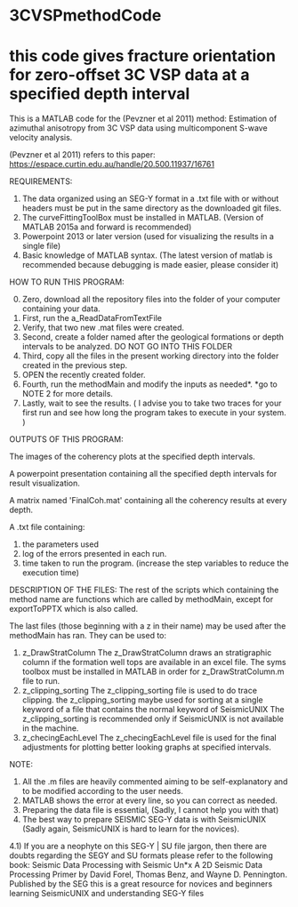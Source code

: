 # 3CVSPmethodCode
# this code gives fracture orientation for zero-offset 3C VSP data at a specified depth interval

This is a MATLAB code for the (Pevzner et al 2011) method: Estimation of azimuthal anisotropy from 3C VSP data using multicomponent S-wave velocity analysis.

(Pevzner et al 2011) refers to this paper: https://espace.curtin.edu.au/handle/20.500.11937/16761

REQUIREMENTS:
1) The data organized using an SEG-Y format in a .txt file with or without headers must be put in the same directory as the downloaded git files.
2) The curveFittingToolBox must be installed in MATLAB. (Version of MATLAB 2015a and forward is recommended)
3) Powerpoint 2013 or later version (used for visualizing the results in a single file)
4) Basic knowledge of MATLAB syntax. (The latest version of matlab is recommended because debugging is made easier, please consider it)

HOW TO RUN THIS PROGRAM:

0) Zero, download all the repository files into the folder of your computer containing your data.
1) First, run the a_ReadDataFromTextFile
2) Verify, that two new .mat files were created. 
3) Second, create a folder named after the geological formations or depth intervals to be analyzed. DO NOT GO INTO THIS FOLDER
4) Third, copy all the files in the present working directory into the folder created in the previous step.
5) OPEN the recently created folder.
6) Fourth, run the methodMain and modify the inputs as needed*. *go to NOTE 2 for more details.
7) Lastly, wait to see the results. ( I advise you to take two traces for your first run and see how long the program takes to execute in your system. ) 

OUTPUTS OF THIS PROGRAM:

The images of the coherency plots at the specified depth intervals.

A powerpoint presentation containing all the specified depth intervals for result visualization.

A matrix named 'FinalCoh.mat' containing all the coherency results at every depth.

A .txt file containing:
1) the parameters used
2) log of the errors presented in each run.
3) time taken to run the program. (increase the step variables to reduce the execution time)

DESCRIPTION OF THE FILES:
The rest of the scripts which containing the method name are functions which are called by methodMain, except for exportToPPTX which is also called.

The last files (those beginning with a z in their name) may be used after the methodMain has ran. They can be used to:
1) z_DrawStratColumn
The z_DrawStratColumn draws an stratigraphic column if the formation well tops are available in an excel file.
The syms toolbox must be installed in MATLAB in order for z_DrawStratColumn.m file to run. 
2) z_clipping_sorting
The z_clipping_sorting file is used to do trace clipping.
the z_clipping_sorting maybe used for sorting at a single keyword of a file that contains the normal keyword of SeismicUNIX
The z_clipping_sorting is recommended only if SeismicUNIX is not available in the machine.
3) z_checingEachLevel
The z_checingEachLevel file is used for the final adjustments for plotting better looking graphs at specified intervals.

NOTE:
1) All the .m files are heavily commented aiming to be self-explanatory and to be modified according to the user needs.
2) MATLAB shows the error at every line, so you can correct as needed.
3) Preparing the data file is essential, (Sadly, I cannot help you with that) 
4) The best way to prepare SEISMIC SEG-Y data is with SeismicUNIX (Sadly again, SeismicUNIX is hard to learn for the novices).

4.1) If you are a neophyte on this SEG-Y | SU file jargon, then there are doubts regarding the SEGY and SU formats please refer to the following book:
Seismic Data Processing with Seismic Un*x A 2D Seismic Data Processing Primer by David Forel, Thomas Benz, and Wayne D. Pennington.
Published by the SEG this is a great resource for novices and beginners learning SeismicUNIX and understanding SEG-Y files
